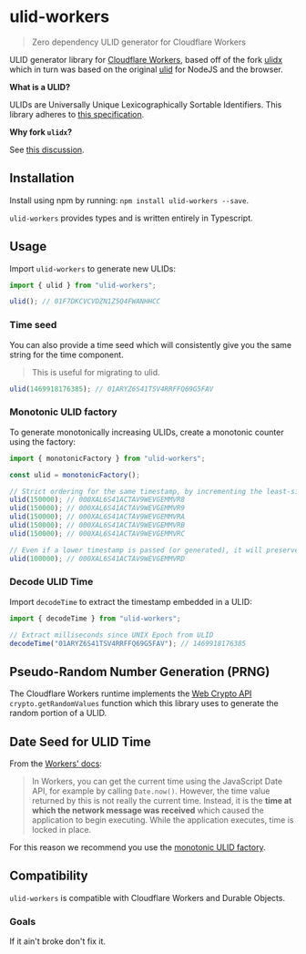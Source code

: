 # ulid-workers

> Zero dependency ULID generator for Cloudflare Workers

ULID generator library for [Cloudflare Workers](https://developers.cloudflare.com/workers/), based off of the fork [ulidx](https://github.com/perry-mitchell/ulidx) which in turn was based on the original [ulid](https://github.com/ulid/javascript) for NodeJS and the browser.

**What is a ULID?**

ULIDs are Universally Unique Lexicographically Sortable Identifiers. This library adheres to [this specification](https://github.com/ulid/spec).

**Why fork `ulidx`?** 

See [this discussion](https://github.com/perry-mitchell/ulidx/pull/6#issuecomment-1003190116).

## Installation

Install using npm by running: `npm install ulid-workers --save`.

`ulid-workers` provides types and is written entirely in Typescript.

## Usage

Import `ulid-workers` to generate new ULIDs:

```typescript
import { ulid } from "ulid-workers";

ulid(); // 01F7DKCVCVDZN1Z5Q4FWANHHCC
```

### Time seed

You can also provide a time seed which will consistently give you the same string for the time component.

> This is useful for migrating to ulid.

```typescript
ulid(1469918176385); // 01ARYZ6S41TSV4RRFFQ69G5FAV
```

### Monotonic ULID factory

To generate monotonically increasing ULIDs, create a monotonic counter using the factory:

```typescript
import { monotonicFactory } from "ulid-workers";

const ulid = monotonicFactory();

// Strict ordering for the same timestamp, by incrementing the least-significant random bit by 1
ulid(150000); // 000XAL6S41ACTAV9WEVGEMMVR8
ulid(150000); // 000XAL6S41ACTAV9WEVGEMMVR9
ulid(150000); // 000XAL6S41ACTAV9WEVGEMMVRA
ulid(150000); // 000XAL6S41ACTAV9WEVGEMMVRB
ulid(150000); // 000XAL6S41ACTAV9WEVGEMMVRC

// Even if a lower timestamp is passed (or generated), it will preserve sort order
ulid(100000); // 000XAL6S41ACTAV9WEVGEMMVRD
```

### Decode ULID Time

Import `decodeTime` to extract the timestamp embedded in a ULID:

```typescript
import { decodeTime } from "ulid-workers";

// Extract milliseconds since UNIX Epoch from ULID
decodeTime("01ARYZ6S41TSV4RRFFQ69G5FAV"); // 1469918176385
```

## Pseudo-Random Number Generation (PRNG)

The Cloudflare Workers runtime implements the [Web Crypto API](https://developers.cloudflare.com/workers/runtime-apis/web-crypto) `crypto.getRandomValues` function which this library uses to generate the random portion of a ULID.

## Date Seed for ULID Time

From the [Workers' docs](https://developers.cloudflare.com/workers/learning/security-model#step-1-disallow-timers-and-multi-threading):

> In Workers, you can get the current time using the JavaScript Date API, for example by calling `Date.now()`. However, the time value returned by this is not really the current time. Instead, it is the **time at which the network message was received** which caused the application to begin executing. While the application executes, time is locked in place.

For this reason we recommend you use the [monotonic ULID factory](#monotonic-ulid-factory).

## Compatibility

`ulid-workers` is compatible with Cloudflare Workers and Durable Objects.

### Goals

If it ain't broke don't fix it.
